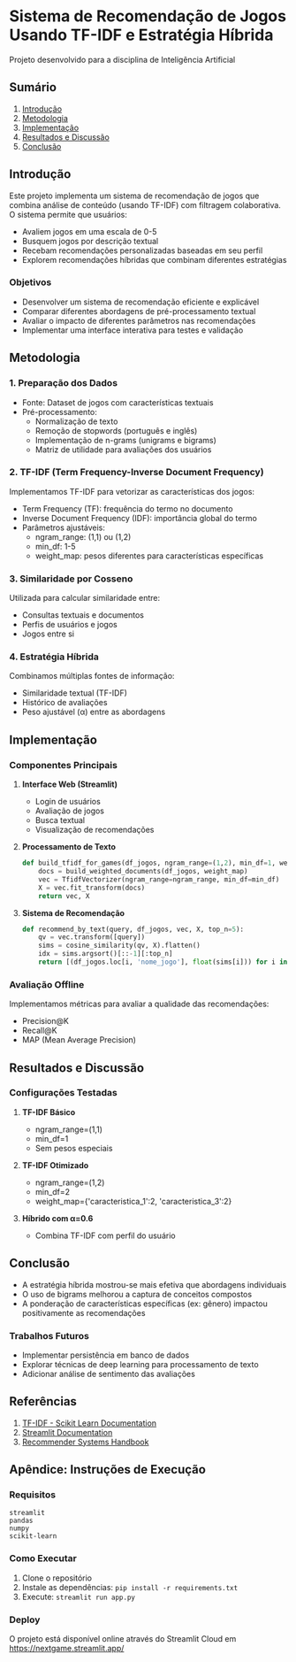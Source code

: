# Sistema de Recomendação de Jogos Usando TF-IDF e Estratégia Híbrida
Projeto desenvolvido para a disciplina de Inteligência Artificial

## Sumário
1. [Introdução](#introdução)
2. [Metodologia](#metodologia)
3. [Implementação](#implementação)
4. [Resultados e Discussão](#resultados-e-discussão)
5. [Conclusão](#conclusão)

## Introdução

Este projeto implementa um sistema de recomendação de jogos que combina análise de conteúdo (usando TF-IDF) com filtragem colaborativa. O sistema permite que usuários:
- Avaliem jogos em uma escala de 0-5
- Busquem jogos por descrição textual
- Recebam recomendações personalizadas baseadas em seu perfil
- Explorem recomendações híbridas que combinam diferentes estratégias

### Objetivos
- Desenvolver um sistema de recomendação eficiente e explicável
- Comparar diferentes abordagens de pré-processamento textual
- Avaliar o impacto de diferentes parâmetros nas recomendações
- Implementar uma interface interativa para testes e validação

## Metodologia

### 1. Preparação dos Dados
- Fonte: Dataset de jogos com características textuais
- Pré-processamento:
  - Normalização de texto
  - Remoção de stopwords (português e inglês)
  - Implementação de n-grams (unigrams e bigrams)
  - Matriz de utilidade para avaliações dos usuários

### 2. TF-IDF (Term Frequency-Inverse Document Frequency)
Implementamos TF-IDF para vetorizar as características dos jogos:
- Term Frequency (TF): frequência do termo no documento
- Inverse Document Frequency (IDF): importância global do termo
- Parâmetros ajustáveis:
  - ngram_range: (1,1) ou (1,2)
  - min_df: 1-5
  - weight_map: pesos diferentes para características específicas

### 3. Similaridade por Cosseno
Utilizada para calcular similaridade entre:
- Consultas textuais e documentos
- Perfis de usuários e jogos
- Jogos entre si

### 4. Estratégia Híbrida
Combinamos múltiplas fontes de informação:
- Similaridade textual (TF-IDF)
- Histórico de avaliações
- Peso ajustável (α) entre as abordagens

## Implementação

### Componentes Principais
1. **Interface Web (Streamlit)**
   - Login de usuários
   - Avaliação de jogos
   - Busca textual
   - Visualização de recomendações

2. **Processamento de Texto**
   ```python
   def build_tfidf_for_games(df_jogos, ngram_range=(1,2), min_df=1, weight_map=None):
       docs = build_weighted_documents(df_jogos, weight_map)
       vec = TfidfVectorizer(ngram_range=ngram_range, min_df=min_df)
       X = vec.fit_transform(docs)
       return vec, X
   ```

3. **Sistema de Recomendação**
   ```python
   def recommend_by_text(query, df_jogos, vec, X, top_n=5):
       qv = vec.transform([query])
       sims = cosine_similarity(qv, X).flatten()
       idx = sims.argsort()[::-1][:top_n]
       return [(df_jogos.loc[i, 'nome_jogo'], float(sims[i])) for i in idx]
   ```

### Avaliação Offline
Implementamos métricas para avaliar a qualidade das recomendações:
- Precision@K
- Recall@K
- MAP (Mean Average Precision)

## Resultados e Discussão

### Configurações Testadas
1. **TF-IDF Básico**
   - ngram_range=(1,1)
   - min_df=1
   - Sem pesos especiais

2. **TF-IDF Otimizado**
   - ngram_range=(1,2)
   - min_df=2
   - weight_map={'caracteristica_1':2, 'caracteristica_3':2}

3. **Híbrido com α=0.6**
   - Combina TF-IDF com perfil do usuário


## Conclusão

- A estratégia híbrida mostrou-se mais efetiva que abordagens individuais
- O uso de bigrams melhorou a captura de conceitos compostos
- A ponderação de características específicas (ex: gênero) impactou positivamente as recomendações

### Trabalhos Futuros
- Implementar persistência em banco de dados
- Explorar técnicas de deep learning para processamento de texto
- Adicionar análise de sentimento das avaliações

## Referências

1. [TF-IDF - Scikit Learn Documentation](https://scikit-learn.org/stable/modules/feature_extraction.html#text-feature-extraction)
2. [Streamlit Documentation](https://docs.streamlit.io/)
3. [Recommender Systems Handbook](https://link.springer.com/book/10.1007/978-0-387-85820-3)

## Apêndice: Instruções de Execução

### Requisitos
```text
streamlit
pandas
numpy
scikit-learn
```

### Como Executar
1. Clone o repositório
2. Instale as dependências: `pip install -r requirements.txt`
3. Execute: `streamlit run app.py`

### Deploy
O projeto está disponível online através do Streamlit Cloud em https://nextgame.streamlit.app/
